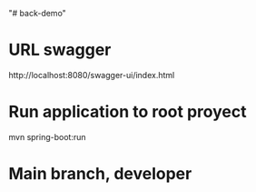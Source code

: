 "# back-demo" 

# URL swagger
http://localhost:8080/swagger-ui/index.html

# Run application to root proyect 
mvn spring-boot:run

# Main branch, developer
